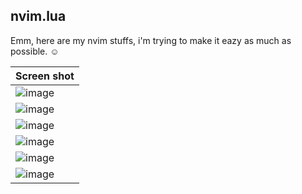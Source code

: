 ## nvim.lua

Emm, here are my nvim stuffs, i'm trying to make it eazy as much as possible. :relaxed:

| Screen shot                                                                                                     |
| --------------------------------------------------------------------------------------------------------------- |
| ![image](https://user-images.githubusercontent.com/94043894/212529933-3328c0cb-f82b-4d33-92ed-a4b64d858293.png) |
| ![image](https://user-images.githubusercontent.com/94043894/212530104-e4915cd1-c0fa-4ac0-ba33-89febd3c3d38.png) |
| ![image](https://user-images.githubusercontent.com/94043894/212530158-eccde1e9-4c6e-4245-a0ef-e441ba7bd6a1.png) |
| ![image](https://user-images.githubusercontent.com/94043894/212530205-3a78dea8-bd73-4d28-8347-b7820d751ef8.png) |
| ![image](https://user-images.githubusercontent.com/94043894/212530261-950f56ea-593f-41e3-91e6-00d1888872a9.png) |
| ![image](https://user-images.githubusercontent.com/94043894/212530555-798885fc-cd19-4162-aa41-2b762749e9c4.png) |
